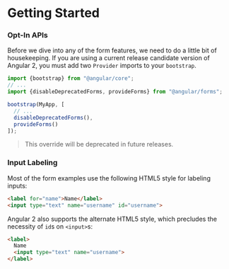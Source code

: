 # Getting Started


### Opt-In APIs
Before we dive into any of the form features, we need to do a little bit of housekeeping.
If you are using a current release candidate version of Angular 2, you must add two `Provider` imports to your `bootstrap`.

```js
import {bootstrap} from "@angular/core";
// ...
import {disableDeprecatedForms, provideForms} from "@angular/forms";

bootstrap(MyApp, [
  // ...
  disableDeprecatedForms(),
  provideForms()
]);
```


> This override will be deprecated in future releases.


### Input Labeling

Most of the form examples use the following HTML5 style for labeling inputs:

```html
<label for="name">Name</label>
<input type="text" name="username" id="username">
```

Angular 2 also supports the alternate HTML5 style, which precludes the necessity of `id`s on `<input>`s:

```html
<label>
  Name
  <input type="text" name="username">
</label>
```

